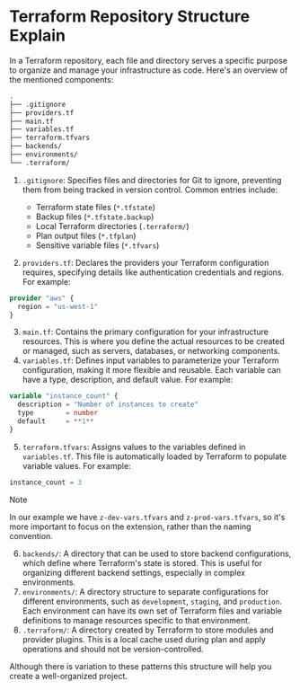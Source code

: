 # Terraform Repository Structure Explain 

In a Terraform repository, each file and directory serves a specific purpose to organize and manage your infrastructure as code. Here's an overview of the mentioned components:

```bash
.
├── .gitignore
├── providers.tf
├── main.tf
├── variables.tf
├── terraform.tfvars
├── backends/
├── environments/
└── .terraform/
```

1. `.gitignore`: Specifies files and directories for Git to ignore, preventing them from being tracked in version control. Common entries include:

    - Terraform state files (`*.tfstate`)
    - Backup files (`*.tfstate.backup`)
    - Local Terraform directories (`.terraform/`)
    - Plan output files (`*.tfplan`)
    - Sensitive variable files (`*.tfvars`)
2. `providers.tf`: Declares the providers your Terraform configuration requires, specifying details like authentication credentials and regions. For example:
```terraform
provider "aws" {
  region = "us-west-1"
}
```
3. `main.tf`: Contains the primary configuration for your infrastructure resources. This is where you define the actual resources to be created or managed, such as servers, databases, or networking components.
4. `variables.tf`: Defines input variables to parameterize your Terraform configuration, making it more flexible and reusable. Each variable can have a type, description, and default value. For example:
```terraform
variable "instance_count" {
  description = "Number of instances to create"
  type        = number
  default     = **1**
}
```
5. `terraform.tfvars`: Assigns values to the variables defined in `variables.tf`. This file is automatically loaded by Terraform to populate variable values.
For example:
```terraform
instance_count = 3
```
>[!NOTE]
In our example we have `z-dev-vars.tfvars` and `z-prod-vars.tfvars`, so it's more important to focus on the extension, rather than the naming convention.  

6. `backends/`: A directory that can be used to store backend configurations, which define where Terraform's state is stored. This is useful for organizing different backend settings, especially in complex environments.
7. `environments/`: A directory structure to separate configurations for different environments, such as `development`, `staging`, and `production`. Each environment can have its own set of Terraform files and variable definitions to manage resources specific to that environment.
8. `.terraform/`: A directory created by Terraform to store modules and provider plugins. This is a local cache used during plan and apply operations and should not be version-controlled.

Although there is variation to these patterns this structure will help you create a well-organized project. 